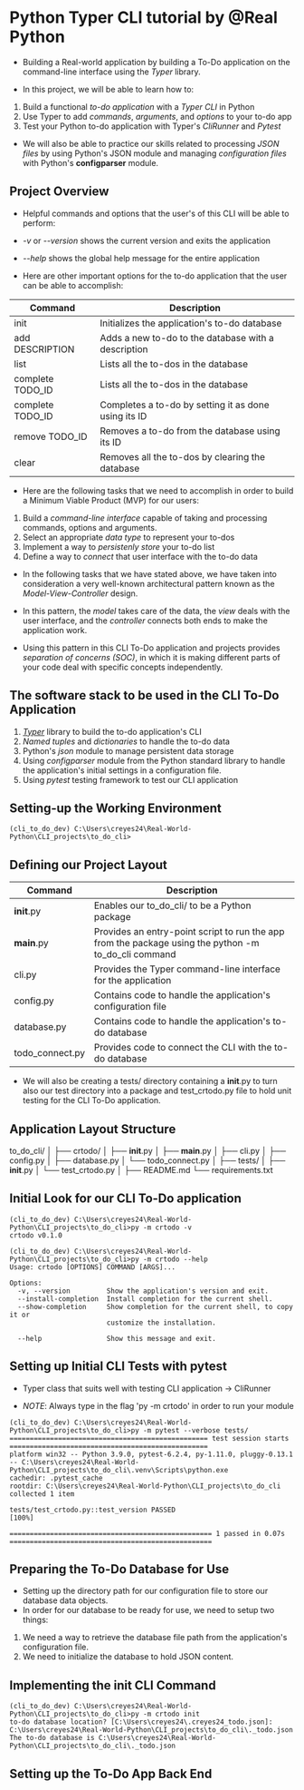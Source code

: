 # Python Typer CLI tutorial by @Real Python

* Building a Real-world application by building a To-Do application on the command-line interface using the *Typer* library.

* In this project, we will be able to learn how to:

1. Build a functional *to-do application* with a *Typer CLI* in Python
2. Use Typer to add *commands*, *arguments*, and *options* to your to-do app
3. Test your Python to-do application with Typer's *CliRunner* and *Pytest*

* We will also be able to practice our skills related to processing *JSON files* by using Python's JSON module and managing *configuration files* with Python's __configparser__ module.

## Project Overview

* Helpful commands and options that the user's of this CLI will be able to perform:

* *-v* or *--version* shows the current version and exits the application
* *--help* shows the global help message for the entire application

* Here are other important options for the to-do application that the user can be able to accomplish:

| Command          | Description                                          |
|------------------|------------------------------------------------------|
| init             | Initializes the application's to-do database         |
| add DESCRIPTION  | Adds a new to-do to the database with a description  |
| list             | Lists all the to-dos in the database                 |
| complete TODO_ID | Lists all the to-dos in the database                 |
| complete TODO_ID | Completes a to-do by setting it as done using its ID |
| remove TODO_ID   | Removes a to-do from the database using its ID       |
| clear            | Removes all the to-dos by clearing the database      |

* Here are the following tasks that we need to accomplish in order to build a Minimum Viable Product (MVP) for our users:

1. Build a *command-line interface* capable of taking and processing commands, options and arguments.
2. Select an appropriate *data type* to represent your to-dos
3. Implement a way to *persistenly store* your to-do list
4. Define a way to *connect* that user interface with the to-do data

* In the following tasks that we have stated above, we have taken into consideration a very well-known architectural pattern known as the *Model-View-Controller* design.

* In this pattern, the *model* takes care of the data, the *view* deals with the user interface, and the *controller* connects both ends to make the application work.

* Using this pattern in this CLI To-Do application and projects provides *separation of concerns (SOC)*, in which it is making different parts of your code deal with specific concepts independently.

## The software stack to be used in the CLI To-Do Application

1. [*Typer*](https://github.com/tiangolo/typer) library to build the to-do application's CLI
2. *Named tuples* and *dictionaries* to handle the to-do data
3. Python's *json* module to manage persistent data storage
4. Using *configparser* module from the Python standard library to handle the application's initial settings in a configuration file.
5. Using *pytest* testing framework to test our CLI application

## Setting-up the Working Environment

```[python]
(cli_to_do_dev) C:\Users\creyes24\Real-World-Python\CLI_projects\to_do_cli>
```

## Defining our Project Layout

| Command         | Description                                                                                          |
|-----------------|------------------------------------------------------------------------------------------------------|
| __init__.py     | Enables our to_do_cli/ to be a Python package                                                        |
| __main__.py     | Provides an entry-point script to run the app from the package using the python -m to_do_cli command |
| cli.py          | Provides the Typer command-line interface for the application                                        |
| config.py       | Contains code to handle the application's configuration file                                         |
| database.py     | Contains code to handle the application's to-do database                                             |
| todo_connect.py | Provides code to connect the CLI with the to-do database                                             |

* We will also be creating a tests/ directory containing a __init__.py to turn also our test directory into a package and test_crtodo.py file to hold unit testing for the CLI To-Do application.

## Application Layout Structure


to_do_cli/
│
├── crtodo/
│   ├── __init__.py
│   ├── __main__.py
│   ├── cli.py
│   ├── config.py
│   ├── database.py
│   └── todo_connect.py
│
├── tests/
│   ├── __init__.py
│   └── test_crtodo.py
│
├── README.md
└── requirements.txt

## Initial Look for our CLI To-Do application

```[python]
(cli_to_do_dev) C:\Users\creyes24\Real-World-Python\CLI_projects\to_do_cli>py -m crtodo -v
crtodo v0.1.0

(cli_to_do_dev) C:\Users\creyes24\Real-World-Python\CLI_projects\to_do_cli>py -m crtodo --help
Usage: crtodo [OPTIONS] COMMAND [ARGS]...

Options:
  -v, --version         Show the application's version and exit.
  --install-completion  Install completion for the current shell.
  --show-completion     Show completion for the current shell, to copy it or
                        customize the installation.

  --help                Show this message and exit.
```

## Setting up Initial CLI Tests with pytest

* Typer class that suits well with testing CLI application -> CliRunner

* *NOTE*: Always type in the flag 'py -m crtodo' in order to run your module

```[python]
(cli_to_do_dev) C:\Users\creyes24\Real-World-Python\CLI_projects\to_do_cli>py -m pytest --verbose tests/
================================================= test session starts =================================================
platform win32 -- Python 3.9.0, pytest-6.2.4, py-1.11.0, pluggy-0.13.1 -- C:\Users\creyes24\Real-World-Python\CLI_projects\to_do_cli\.venv\Scripts\python.exe
cachedir: .pytest_cache
rootdir: C:\Users\creyes24\Real-World-Python\CLI_projects\to_do_cli
collected 1 item

tests/test_crtodo.py::test_version PASSED                                                                        [100%]

================================================== 1 passed in 0.07s ==================================================
```

## Preparing the To-Do Database for Use

* Setting up the directory path for our configuration file to store our database data objects.
* In order for our database to be ready for use, we need to setup two things:

1. We need a way to retrieve the database file path from the application's configuration file.
2. We need to initialize the database to hold JSON content.

## Implementing the init CLI Command

```[python]
(cli_to_do_dev) C:\Users\creyes24\Real-World-Python\CLI_projects\to_do_cli>py -m crtodo init
to-do database location? [C:\Users\creyes24\.creyes24_todo.json]: C:\Users\creyes24\Real-World-Python\CLI_projects\to_do_cli\._todo.json
The to-do database is C:\Users\creyes24\Real-World-Python\CLI_projects\to_do_cli\._todo.json
```

## Setting up the To-Do App Back End